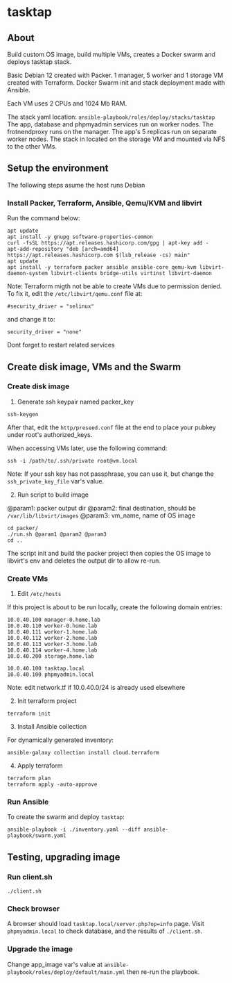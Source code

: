 # tasktap

## About

Build custom OS image, build multiple VMs, creates a Docker swarm and deploys tasktap stack.

Basic Debian 12 created with Packer.
1 manager, 5 worker and 1 storage VM created with Terraform.
Docker Swarm init and stack deployment made with Ansible.

Each VM uses 2 CPUs and 1024 Mb RAM.

The stack yaml location: ```ansible-playbook/roles/deploy/stacks/tasktap```
The app, database and phpmyadmin services run on worker nodes.
The frotnendproxy runs on the manager.
The app's 5 replicas run on separate worker nodes.
The stack in located on the storage VM and mounted via NFS to the other VMs.

## Setup the environment

The following steps asume the host runs Debian

### Install Packer, Terraform, Ansible, Qemu/KVM and libvirt

Run the command below:
```
apt update
apt install -y gnupg software-properties-common
curl -fsSL https://apt.releases.hashicorp.com/gpg | apt-key add -
apt-add-repository "deb [arch=amd64] https://apt.releases.hashicorp.com $(lsb_release -cs) main"
apt update
apt install -y terraform packer ansible ansible-core qemu-kvm libvirt-daemon-system libvirt-clients bridge-utils virtinst libvirt-daemon
```

Note: Terraform migth not be able to create VMs due to permission denied. To fix it, edit the ```/etc/libvirt/qemu.conf``` file at:
```
#security_driver = "selinux"
```
and change it to:
```
security_driver = "none"
```

Dont forget to restart related services

## Create disk image, VMs and the Swarm

### Create disk image

1) Generate ssh keypair named packer_key

```
ssh-keygen
```

After that, edit the ```http/preseed.conf``` file at the end to place your pubkey under root's authorized_keys.

When accessing VMs later, use the following command:
```
ssh -i /path/to/.ssh/private root@vm.local
```

Note: If your ssh key has not passphrase, you can use it, but change the ```ssh_private_key_file``` var's value.

2) Run script to build image

@param1: packer output dir
@param2: final destination, should be ```/var/lib/libvirt/images```
@param3: vm_name, name of OS image

```
cd packer/
./run.sh @param1 @param2 @param3
cd ..
```

The script init and build the packer project then copies the OS image to libvirt's env and deletes the output dir to allow re-run.

### Create VMs

1) Edit ```/etc/hosts```

If this project is about to be run locally, create the following domain entries:
```
10.0.40.100	manager-0.home.lab
10.0.40.110	worker-0.home.lab
10.0.40.111	worker-1.home.lab
10.0.40.112	worker-2.home.lab
10.0.40.113	worker-3.home.lab
10.0.40.114	worker-4.home.lab
10.0.40.200	storage.home.lab

10.0.40.100	tasktap.local
10.0.40.100	phpmyadmin.local
```

Note: edit network.tf if 10.0.40.0/24 is already used elsewhere

2) Init terraform project

```
terraform init
```

3) Install Ansible collection

For dynamically generated inventory:
```
ansible-galaxy collection install cloud.terraform
```

4) Apply terraform

```
terraform plan
terraform apply -auto-approve
```

### Run Ansible

To create the swarm and deploy ```tasktap```:
```
ansible-playbook -i ./inventory.yaml --diff ansible-playbook/swarm.yaml
```

## Testing, upgrading image

### Run client.sh

```
./client.sh
```

### Check browser

A browser should load ```tasktap.local/server.php?op=info``` page. Visit ```phpmyadmin.local``` to check database, and the results of ```./client.sh```.

### Upgrade the image

Change app_image var's value at ```ansible-playbook/roles/deploy/default/main.yml``` then re-run the playbook.
